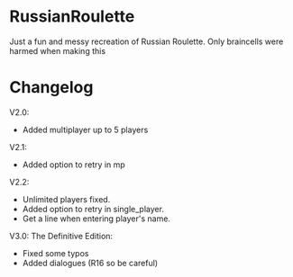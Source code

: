 # RussianRoulette
Just a fun and messy recreation of Russian Roulette. Only braincells were harmed when making this
# Changelog
V2.0:

- Added multiplayer up to 5 players

V2.1: 

- Added option to retry in mp

V2.2:

- Unlimited players fixed.
- Added option to retry in single_player.
- Get a line when entering player's name.

V3.0: The Definitive Edition:

- Fixed some typos
- Added dialogues (R16 so be careful)
